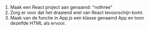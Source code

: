 1. Maak een React project aan genaamd: "nothree"
2. Zorg er voor dat het draaiend wiel van React tevoorschijn komt.
3. Maak van de functie in App.js een klasse genaamd App en toon dezelfde HTML als ervoor.